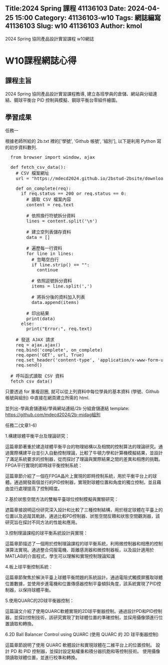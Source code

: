  Title:2024 Spring 課程 41136103 
 Date: 2024-04-25 15:00
 Category: 41136103-w10
 Tags: 網誌編寫 41136103
 Slug: w10 41136103
 Author: kmol
---

2024 Spring 協同產品設計實習課程 w10網誌

<!-- PELICAN_END_SUMMARY -->

# W10課程網誌心得

## 課程主旨

2024 Spring 協同產品設計實習課程教導, 建立各班學員的倉儲、網站與分組連結、鋼球平衡台 PID 控制與模擬、鋼球平衡台零組件繪圖。

## 學習成果

任務一

根據老師所給的 2b.txt 裡的['學號', 'Github 帳號', '組別'], 以下是利用 Python 寫的初步資料數列.

<pre class="brush: python">
  from browser import window, ajax

  def fetch_csv_data():
    # CSV 檔案網址
    url = "https://mdecd2024.github.io/2bstud-2bsite/downloads/2b.txt"

    def on_complete(req):
      if req.status == 200 or req.status == 0:
        # 讀取 CSV 檔案內容
        content = req.text

        # 依照換行符號拆分資料
        lines = content.split('\n')

        # 建立空列表儲存資料
        data = []

        # 遍歷每一行資料
        for line in lines:
          # 忽略空白行
          if line.strip() == "":
            continue

          # 依照逗號拆分資料
          items = line.split(',')

          # 將拆分後的資料加入列表
          data.append(items)

        # 印出結果
        print(data)
      else:
        print("Error:", req.text)

    # 發送 AJAX 請求
    req = ajax.ajax()
    req.bind('complete', on_complete)
    req.open('GET', url, True)
    req.set_header('content-type', 'application/x-www-form-urlencoded')
    req.send()

  # 呼叫函式讀取 CSV 資料
  fetch_csv_data()
</pre>

只要透過 for 重複迴圈, 就可以從上列資料中每位學員的基本資料 (學號、Github 帳號與組別) 中直接在網頁建立所需的 html.

並列出-學員倉儲連結/學員網站連結/2b 分組倉儲連結 template: https://github.com/mdecd2024/2b-midag組別

任務二(文章1-6)

1.構建球體平衡平台及理論研究：

  這篇章節著重於建造球體平衡平台的物理結構以及相關的控制算法的理論研究。通過實際構建平台並引入自動控制理論，比較了牛頓力學和計算機模擬結果，並設計了滿足系統要求的控制器，從而探討了理論與實際結果之間的差異和相應的挑戰。
FPGA平行實現的即時球平衡控制系統：

  這篇章節介紹了一個在FPGA晶片上實現的即時控制系統，用於平衡平台上的球體。通過開發兩個並行的PID控制器，實現對球體位置和角度的獨立控制，並且藉由並行處理提高了控制精度。

2.基於狀態空間方法的雙軸平臺球位控制模擬與實驗研究：

  遮篇章接說明這份研究深入設計和比較了三種控制結構，用於穩定球體在平臺上的位置以及追蹤其軌跡。通過比較PD控制器、狀態空間反饋和狀態空間觀測器，該研究旨在探討不同方法的性能和應用。

3.控制理論課程的球平衡系統設計與實現：

  這篇章節描述了一個用於控制理論課程的球平衡系統，利用微控制器和相應的控制演算法實現。通過整合伺服電機、距離感測器和微控制器板，以及設計適用於MATLAB的介面程式，學生可以理解和實現控制理論知識

4.板上球平衡控制系統：

  這篇章節聚焦於解決平臺上球體平衡問題的系統設計。通過電阻式觸摸屏獲取球體位置數據，並使用步進電機和位置傳感器控制平臺傾斜角度，該系統實現了PID控制器，以保持球體平衡。

5.使用QUARC的2D球平衡器控制：
  
  這篇論文介紹了使用QUARC軟體實現的2D球平衡器控制。通過設計PD和PID控制器，並探討控制技術，該研究實現了對球體位置的準確控制，並採用攝像頭進行位置讀取和轉換。

6.2D Ball Balancer Control using QUARC (使用 QUARC 的 2D 球平衡器控制)

  這篇章節說明了使用 QUARC 軟體設計和實現球體在二維平台上的位置控制。 設計 PD 和 PID 控制器，並探討設定點權重和積分器抗飽和等控制技術。 使用攝像頭讀取球體位置，並進行校準和轉換。



